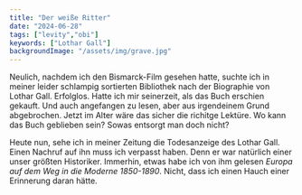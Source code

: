 ```yaml
---
title: "Der weiße Ritter"
date: "2024-06-28"
tags: ["levity","obi"]
keywords: ["Lothar Gall"]
backgroundImage: "/assets/img/grave.jpg"
---
```

Neulich, nachdem ich den Bismarck-Film gesehen hatte, suchte ich in meiner leider schlampig sortierten Bibliothek nach der Biographie von Lothar Gall. Erfolglos. Hatte ich mir seinerzeit, als das Buch erschien gekauft. Und auch angefangen zu lesen, aber aus irgendeinem Grund abgebrochen. Jetzt im Alter wäre das sicher die richitge Lektüre. Wo kann das Buch geblieben sein? Sowas entsorgt man doch nicht?

Heute nun, sehe ich in meiner Zeitung die Todesanzeige des Lothar Gall. Einen Nachruf auf ihn muss ich verpasst haben. Denn er war natürlich einer unser größten Historiker. Immerhin, etwas habe ich von ihm gelesen *Europa auf dem Weg in die Moderne 1850-1890*. Nicht, dass ich einen Hauch einer Erinnerung daran hätte.